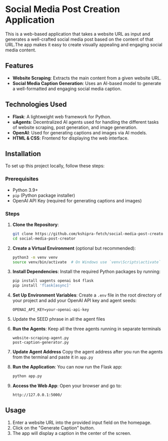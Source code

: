 # Social Media Post Creation Application

This is a web-based application that takes a website URL as input and generates a well-crafted social media post based on the content of that URL.The app makes it easy to create visually appealing and engaging social media content.

## Features

- **Website Scraping**: Extracts the main content from a given website URL.
- **Social Media Caption Generation**: Uses an AI-based model to generate a well-formatted and engaging social media caption.

## Technologies Used

- **Flask**: A lightweight web framework for Python.
- **uAgents**: Decentralized AI agents used for handling the different tasks of website scraping, post generation, and image generation.
- **OpenAI**: Used for generating captions and images via AI models.
- **HTML & CSS**: Frontend for displaying the web interface.

## Installation

To set up this project locally, follow these steps:

### Prerequisites

- Python 3.9+
- `pip` (Python package installer)
- OpenAI API Key (required for generating captions and images)

### Steps

1. **Clone the Repository**:
    ```bash
    git clone https://github.com/kshipra-fetch/social-media-post-creator.git
    cd social-media-post-creator
    ```

2. **Create a Virtual Environment** (optional but recommended):
    ```bash
    python3 -m venv venv
    source venv/bin/activate  # On Windows use `venv\Scripts\activate`
    ```

3. **Install Dependencies**:
    Install the required Python packages by running:
    ```bash
    pip install uagents openai bs4 flask
    pip install 'flask[async]'
    ```

4. **Set Up Environment Variables**:
    Create a `.env` file in the root directory of your project and add your OpenAI API key and agent seeds:
    ```
    OPENAI_API_KEY=your-openai-api-key
    ```
5. Update the SEED phrase in all the agent files

6. **Run the Agents**:
    Keep all the three agents running in separate terminals
    ```
    website-scraping-agent.py
    post-caption-generator.py
    ```

7. **Update Agent Address**
    Copy the agent address after you run the agents from the terminal and paste it in `app.py`

6. **Run the Application**:
    You can now run the Flask app:
    ```bash
    python app.py
    ```

7. **Access the Web App**:
    Open your browser and go to:
    ```
    http://127.0.0.1:5000/
    ```

## Usage

1. Enter a website URL into the provided input field on the homepage.
2. Click on the "Generate Caption" button.
3. The app will display a caption in the center of the screen.



